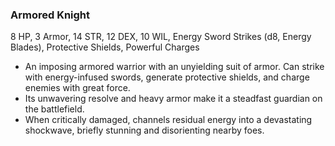 ### Armored Knight
8 HP, 3 Armor, 14 STR, 12 DEX, 10 WIL, Energy Sword Strikes (d8, Energy Blades), Protective Shields, Powerful Charges

- An imposing armored warrior with an unyielding suit of armor. Can strike with energy-infused swords, generate protective shields, and charge enemies with great force.
- Its unwavering resolve and heavy armor make it a steadfast guardian on the battlefield.
- When critically damaged, channels residual energy into a devastating shockwave, briefly stunning and disorienting nearby foes.

